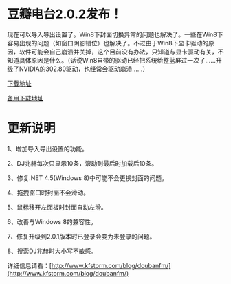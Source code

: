 # 豆瓣电台2.0.2发布！

现在可以导入导出设置了。Win8下封面切换异常的问题也解决了。一些在Win8下容易出现的问题（如窗口阴影错位）也解决了。不过由于Win8下显卡驱动的原因，软件可能会自己崩溃并关掉，这个目前没有办法，只知道与显卡驱动有关，不知道具体原因是什么。（话说Win8自带的驱动已经把系统给整蓝屏过一次了……升级了NVIDIA的302.80驱动，也经常会驱动崩溃……）

[下载地址](http://doubanfmcloud-client.stor.sinaapp.com/DoubanFMSetup_2.0.2.exe)

[备用下载地址](http://dl.dbank.com/c0aq5bsqdf)

# 更新说明

1、增加导入导出设置的功能。

2、DJ兆赫每次只显示10条，滚动到最后时加载后10条。

3、修复.NET 4.5(Windows 8)中可能不会更换封面的问题。

4、拖拽窗口时封面不会滑动。

5、鼠标移开左面板时封面自动左滑。

6、改善与Windows 8的兼容性。

7、修复升级到2.0.1版本时已登录会变为未登录的问题。

8、搜索DJ兆赫时大小写不敏感。

详细信息请看：[http://www.kfstorm.com/blog/doubanfm/](http://www.kfstorm.com/blog/doubanfm/)
